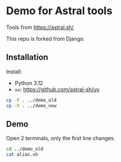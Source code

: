 # Demo for Astral tools

Tools from https://astral.sh/

This repo is forked from Django.

## Installation

Install:

- Python 3.12
- `uv`: https://github.com/astral-sh/uv

```sh
cp -R . ../demo_old
cp -R . ../demo_new
```

## Demo

Open 2 terminals, only the first line changes.

```sh
cd ../demo_old
cat alias.sh
```